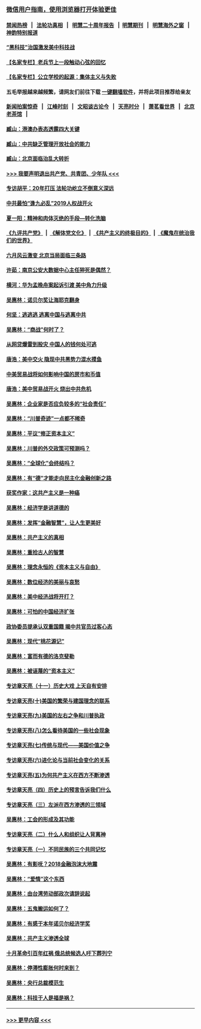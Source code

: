 ### [微信用户指南，使用浏览器打开体验更佳](https://github.com/gfw-breaker/banned-news1/blob/master/indexes/wechat-guide.md?t=0)
#### [禁闻热榜](热点新闻.md?t=0)  &nbsp;&nbsp;|&nbsp;&nbsp; [法轮功真相](https://github.com/gfw-breaker/truth/blob/master/README.md?t=0) &nbsp;&nbsp;|&nbsp;&nbsp; [明慧二十周年报告](https://github.com/gfw-breaker/mh-reports/blob/master/README.md?t=0) &nbsp;&nbsp;|&nbsp;&nbsp;[明慧期刊](https://github.com/gfw-breaker/mh-qikan) &nbsp;&nbsp;|&nbsp;&nbsp; [明慧海外之窗](https://github.com/gfw-breaker/mh-news/blob/master/README.md?t=0) &nbsp;&nbsp;|&nbsp;&nbsp; [神韵特别报道](https://github.com/gfw-breaker/mh-news/blob/master/shenyun.md?t=0)
#### [“黑科技”治国激发美中科技战](../pages/nsc423/n11638056.md?t=02052033) 
#### [【名家专栏】老兵节上一段触动心弦的回忆](../pages/nsc423/n11646016.md?t=02052033) 
#### [【名家专栏】公立学校的起源：集体主义与失败](../pages/nsc423/n11601833.md?t=02052033) 
#### 五毛举报越来越频繁，请网友们前往下载 [一键翻墙软件](https://github.com/gfw-breaker/ssr-accounts)，并将此项目推荐给亲友
#### [新闻拍案惊奇](https://github.com/gfw-breaker/banned-news1/blob/master/pages/link4.md) &nbsp;&nbsp;|&nbsp;&nbsp; [江峰时刻](https://github.com/gfw-breaker/banned-news1/blob/master/pages/link4.md) &nbsp;&nbsp;|&nbsp;&nbsp; [文昭谈古论今](https://github.com/gfw-breaker/banned-news1/blob/master/pages/link4.md) &nbsp;&nbsp;|&nbsp;&nbsp; [天亮时分](https://github.com/gfw-breaker/banned-news1/blob/master/pages/link4.md) &nbsp;&nbsp;|&nbsp;&nbsp; [萧茗看世界](https://github.com/gfw-breaker/banned-news1/blob/master/pages/link4.md) &nbsp;&nbsp;|&nbsp;&nbsp; [北京老茶馆](https://github.com/gfw-breaker/banned-news1/blob/master/pages/link4.md) &nbsp;&nbsp;|&nbsp;&nbsp; 
#### [臧山：港澳办表态透露四大关键](../pages/nsc423/n11421628.md?t=02052033) 
#### [臧山：中共缺乏管理开放社会的能力](../pages/nsc423/n11407457.md?t=02052033) 
#### [臧山：北京面临治乱大转折](../pages/nsc423/n11406895.md?t=02052033) 
#### [>>> 我要声明退出共产党、共青团、少年队 <<<](https://github.com/begood0513/goodnews/blob/master/quit/letter.md) 
#### [专访胡平：20年打压 法轮功屹立不倒意义深远](../pages/nsc423/n11398800.md?t=02052033) 
#### [中共最怕“逢九必乱”2019人权战开火](../pages/nsc423/n11385248.md?t=02052033) 
#### [夏一阳：精神和肉体灭绝的手段—转化洗脑](../pages/nsc423/n11368250.md?t=02052033) 
#### [《九评共产党》](https://github.com/begood0513/9ping.md/blob/master/README.md) &nbsp;|&nbsp; [《解体党文化》](../../../../jtdwh.md/blob/master/README.md)  &nbsp;|&nbsp; [《共产主义的终极目的》](../../../../gczydzjmd.md/blob/master/README.md) &nbsp;|&nbsp; [《魔鬼在统治我们的世界》](../../../../mgztzwmdsj.md/blob/master/README.md) 
#### [六月风云激变 北京当局面临三条路](../pages/nsc423/n11313668.md?t=02052033) 
#### [许茹：南京公安大数据中心主任猝死是偶然？](../pages/nsc423/n11064744.md?t=02052033) 
#### [横河：华为孟晚舟案起诉引渡 美中角力升级](../pages/nsc423/n11027230.md?t=02052033) 
#### [吴惠林：诺贝尔奖让海耶克翻身](../pages/nsc423/n10890049.md?t=02052033) 
#### [何坚：逃逃逃 逃离中国与逃离中共](../pages/nsc423/n10592891.md?t=02052033) 
#### [吴惠林：“商战”何时了？](../pages/nsc423/n10573558.md?t=02052033) 
#### [从网贷爆雷到股灾 中国人的钱何处可逃](../pages/nsc423/n10572800.md?t=02052033) 
#### [唐浩：美中交火 隐现中共黑势力混水摸鱼](../pages/nsc423/n10544040.md?t=02052033) 
#### [中美贸易战将如何影响中国的房市和币值](../pages/nsc423/n10543697.md?t=02052033) 
#### [唐浩：美中贸易战开火 烧出中共危机](../pages/nsc423/n10540126.md?t=02052033) 
#### [吴惠林：企业家是否应负较多的“社会责任”](../pages/nsc423/n10535022.md?t=02052033) 
#### [吴惠林：“川普奇迹”一点都不稀奇](../pages/nsc423/n10512808.md?t=02052033) 
#### [吴惠林：平议“修正资本主义”](../pages/nsc423/n10495724.md?t=02052033) 
#### [吴惠林：川普的外交政策可预测吗？](../pages/nsc423/n10462387.md?t=02052033) 
#### [吴惠林：“全球化”会终结吗？](../pages/nsc423/n10452838.md?t=02052033) 
#### [吴惠林：有“德”才能走向民主化金融创新之路](../pages/nsc423/n10432292.md?t=02052033) 
#### [获奖作家：这共产主义是一种癌](../pages/nsc423/n10431541.md?t=02052033) 
#### [吴惠林：经济学是讲道德的](../pages/nsc423/n10398014.md?t=02052033) 
#### [吴惠林：发挥“金融智慧”，让人生更美好](../pages/nsc423/n10375019.md?t=02052033) 
#### [吴惠林：共产主义的真相](../pages/nsc423/n10351394.md?t=02052033) 
#### [吴惠林：重拾古人的智慧](../pages/nsc423/n10337691.md?t=02052033) 
#### [吴惠林：理念永恒的《资本主义与自由》](../pages/nsc423/n10316274.md?t=02052033) 
#### [吴惠林：数位经济的美丽与哀愁](../pages/nsc423/n10292946.md?t=02052033) 
#### [吴惠林：美中经济战将开打？](../pages/nsc423/n10258825.md?t=02052033) 
#### [吴惠林：可怕的中国经济扩张](../pages/nsc423/n10219147.md?t=02052033) 
#### [政协委员提承认双重国籍 揭中共官员过客心态](../pages/nsc423/n10208809.md?t=02052033) 
#### [吴惠林：现代“桃花源记”](../pages/nsc423/n10185234.md?t=02052033) 
#### [吴惠林：富而有德的洛克斐勒](../pages/nsc423/n10142264.md?t=02052033) 
#### [吴惠林：被诬蔑的“资本主义”](../pages/nsc423/n10124816.md?t=02052033) 
#### [专访章天亮（十一）历史大戏 上天自有安排](../pages/nsc423/n10094905.md?t=02052033) 
#### [专访章天亮(十)美国的繁荣与建国理念的联系](../pages/nsc423/n10094899.md?t=02052033) 
#### [专访章天亮(九)美国的左右之争和川普执政](../pages/nsc423/n10094889.md?t=02052033) 
#### [专访章天亮(八)怎么看待美国的一些社会现象](../pages/nsc423/n10094857.md?t=02052033) 
#### [专访章天亮(七)传统与现代——美国价值之争](../pages/nsc423/n10093140.md?t=02052033) 
#### [专访章天亮(六)进化论与当前社会变化的关系](../pages/nsc423/n10092036.md?t=02052033) 
#### [专访章天亮(五)为何共产主义在西方不断渗透](../pages/nsc423/n10083620.md?t=02052033) 
#### [专访章天亮（四）历史上的预言告诉我们什么](../pages/nsc423/n10083606.md?t=02052033) 
#### [专访章天亮（三）左派在西方渗透的三领域](../pages/nsc423/n10081115.md?t=02052033) 
#### [吴惠林：工会的形成及其功能](../pages/nsc423/n10080633.md?t=02052033) 
#### [专访章天亮（二）什么人和组织让人背离神](../pages/nsc423/n10076637.md?t=02052033) 
#### [专访章天亮（一）不同民族的三个共同记忆](../pages/nsc423/n10074188.md?t=02052033) 
#### [吴惠林：有影呒？2018金融泡沫大地震](../pages/nsc423/n10040534.md?t=02052033) 
#### [吴惠林：“爱情”这个东西](../pages/nsc423/n10019423.md?t=02052033) 
#### [吴惠林：由台湾劳动部政次请辞说起](../pages/nsc423/n9979679.md?t=02052033) 
#### [吴惠林：五鬼搬运如何了？](../pages/nsc423/n9925338.md?t=02052033) 
#### [吴惠林：有感于本年诺贝尔经济学奖](../pages/nsc423/n9871883.md?t=02052033) 
#### [吴惠林：共产主义渗透全球](../pages/nsc423/n9812748.md?t=02052033) 
#### [十月革命引百年红祸 俄总统候选人吁下葬列宁](../pages/nsc423/n9810182.md?t=02052033) 
#### [吴惠林：停滞性膨胀何时来到？](../pages/nsc423/n9764136.md?t=02052033) 
#### [吴惠林：央行总裁模范生](../pages/nsc423/n9728134.md?t=02052033) 
#### [吴惠林：科技于人是福是祸？](../pages/nsc423/n9672982.md?t=02052033) 

----
#### [ >>> 更早内容 <<< ](../indexes/nsc423-earlier.md)
